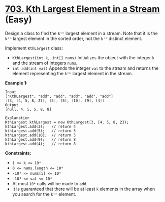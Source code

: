# [703. Kth Largest Element in a Stream][link] (Easy)

[link]: https://leetcode.com/problems/kth-largest-element-in-a-stream/

Design a class to find the `kᵗʰ` largest element in a stream. Note that it is the `kᵗʰ` largest
element in the sorted order, not the `kᵗʰ` distinct element.

Implement `KthLargest` class:

- `KthLargest(int k, int[] nums)` Initializes the object with the integer `k` and the stream of
integers `nums`.
- `int add(int val)` Appends the integer `val` to the stream and returns the element representing the
`kᵗʰ` largest element in the stream.

**Example 1:**

```
Input
["KthLargest", "add", "add", "add", "add", "add"]
[[3, [4, 5, 8, 2]], [3], [5], [10], [9], [4]]
Output
[null, 4, 5, 5, 8, 8]

Explanation
KthLargest kthLargest = new KthLargest(3, [4, 5, 8, 2]);
kthLargest.add(3);   // return 4
kthLargest.add(5);   // return 5
kthLargest.add(10);  // return 5
kthLargest.add(9);   // return 8
kthLargest.add(4);   // return 8
```

**Constraints:**

- `1 <= k <= 10⁴`
- `0 <= nums.length <= 10⁴`
- `-10⁴ <= nums[i] <= 10⁴`
- `-10⁴ <= val <= 10⁴`
- At most `10⁴` calls will be made to `add`.
- It is guaranteed that there will be at least `k` elements in the array when you search for the
`kᵗʰ` element.
